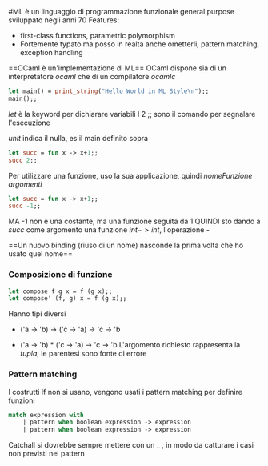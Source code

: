 #ML è un linguaggio di programmazione funzionale general purpose sviluppato negli anni 70
Features:
- first-class functions, parametric polymorphism
- Fortemente typato ma posso in realta anche ometterli, pattern matching, exception handling

==OCaml è un'implementazione di ML==
OCaml dispone sia di un interpretatore $ocaml$ che di un compilatore $ocamlc$

 ```ocaml
let main() = print_string("Hello World in ML Style\n");; 
main();;
 ```
$let$ è la keyword per dichiarare variabili
I 2 ;; sono il comando per segnalare l'esecuzione

$unit$ indica il nulla, es il main definito sopra

```ocaml
let succ = fun x -> x+1;;
succ 2;;
 ```
Per utilizzare una funzione, uso la sua applicazione, quindi $nomeFunzione$ $argomenti$

```ocaml
let succ = fun x -> x+1;;
succ -1;;
 ```
MA -1 non è una costante, ma una funzione seguita da 1 QUINDI sto dando a $succ$ come argomento una funzione $int -> int$, l operazione -

==Un nuovo binding (riuso di un nome) nasconde la prima volta che ho usato quel nome==

### Composizione di funzione
```ocaml
let compose f g x = f (g x);; 
let compose' (f, g) x = f (g x);;
 ```
Hanno tipi diversi
- ('a -> 'b) -> ('c -> 'a) -> 'c -> 'b
* ('a -> 'b) * ('c -> 'a) -> 'c -> 'b
	L'argomento richiesto rappresenta la $tupla$, le parentesi sono fonte di errore

### Pattern matching
I costrutti If non si usano, vengono usati i pattern matching per definire funzioni
```ocaml
match expression with 
	| pattern when boolean expression -> expression 
	| pattern when boolean expression -> expression
 ```

Catchall si dovrebbe sempre mettere con un \_ , in modo da catturare i casi non previsti nei pattern
